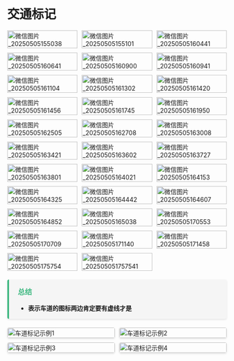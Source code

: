 # 交通标记

<div class="image-grid-responsive">
  <img src="./images/微信图片_20250505155038.jpg" alt="微信图片_20250505155038" style="width: 100%;"/>
  <img src="./images/微信图片_20250505155101.jpg" alt="微信图片_20250505155101" style="width: 100%;"/>
  <img src="./images/微信图片_20250505160441.jpg" alt="微信图片_20250505160441" style="width: 100%;"/>
  <img src="./images/微信图片_20250505160641.jpg" alt="微信图片_20250505160641" style="width: 100%;"/>
  <img src="./images/微信图片_20250505160900.jpg" alt="微信图片_20250505160900" style="width: 100%;"/>
  <img src="./images/微信图片_20250505160941.jpg" alt="微信图片_20250505160941" style="width: 100%;"/>
  <img src="./images/微信图片_20250505161104.jpg" alt="微信图片_20250505161104" style="width: 100%;"/>
  <img src="./images/微信图片_20250505161302.jpg" alt="微信图片_20250505161302" style="width: 100%;"/>
  <img src="./images/微信图片_20250505161420.jpg" alt="微信图片_20250505161420" style="width: 100%;"/>
  <img src="./images/微信图片_20250505161456.jpg" alt="微信图片_20250505161456" style="width: 100%;"/>
  <img src="./images/微信图片_20250505161745.jpg" alt="微信图片_20250505161745" style="width: 100%;"/>
  <img src="./images/微信图片_20250505161950.jpg" alt="微信图片_20250505161950" style="width: 100%;"/>
  <img src="./images/微信图片_20250505162505.png" alt="微信图片_20250505162505" style="width: 100%;"/>
  <img src="./images/微信图片_20250505162708.jpg" alt="微信图片_20250505162708" style="width: 100%;"/>
  <img src="./images/微信图片_20250505163008.jpg" alt="微信图片_20250505163008" style="width: 100%;"/>
  <img src="./images/微信图片_20250505163421.jpg" alt="微信图片_20250505163421" style="width: 100%;"/>
  <img src="./images/微信图片_20250505163602.jpg" alt="微信图片_20250505163602" style="width: 100%;"/>
  <img src="./images/微信图片_20250505163727.jpg" alt="微信图片_20250505163727" style="width: 100%;"/>
  <img src="./images/微信图片_20250505163801.jpg" alt="微信图片_20250505163801" style="width: 100%;"/>
  <img src="./images/微信图片_20250505164021.jpg" alt="微信图片_20250505164021" style="width: 100%;"/>
  <img src="./images/微信图片_20250505164153.jpg" alt="微信图片_20250505164153" style="width: 100%;"/>
  <img src="./images/微信图片_20250505164325.jpg" alt="微信图片_20250505164325" style="width: 100%;"/>
  <img src="./images/微信图片_20250505164442.jpg" alt="微信图片_20250505164442" style="width: 100%;"/>
  <img src="./images/微信图片_20250505164607.jpg" alt="微信图片_20250505164607" style="width: 100%;"/>
  <img src="./images/微信图片_20250505164852.jpg" alt="微信图片_20250505164852" style="width: 100%;"/>
  <img src="./images/微信图片_20250505165038.jpg" alt="微信图片_20250505165038" style="width: 100%;"/>
  <img src="./images/微信图片_20250505170553.jpg" alt="微信图片_20250505170553" style="width: 100%;"/>
  <img src="./images/微信图片_20250505170709.jpg" alt="微信图片_20250505170709" style="width: 100%;"/>
  <img src="./images/微信图片_20250505171140.jpg" alt="微信图片_20250505171140" style="width: 100%;"/>
  <img src="./images/微信图片_20250505171458.jpg" alt="微信图片_20250505171458" style="width: 100%;"/>
  <img src="./images/微信图片_20250505175754.jpg" alt="微信图片_20250505175754" style="width: 100%;"/>
  <img src="./images/微信图片_202505051757541.jpg" alt="微信图片_202505051757541" style="width: 100%;"/>
</div>


<div class="summary-section">
  <h3>总结</h3>
  <ul>
    <li>
      <strong>表示车道的图标两边肯定要有虚线才是</strong>
    </li>
  </ul>
</div>

<div class="image-grid-responsive summary-images">
  <img src="./images/summarize/微信图片_20250508155248.png" alt="车道标记示例1" style="width: 100%;"/>
  <img src="./images/summarize/微信图片_20250508160057.png" alt="车道标记示例2" style="width: 100%;"/>
  <img src="./images/summarize/微信图片_20250508162021.jpg" alt="车道标记示例3" style="width: 100%;"/>
  <img src="./images/summarize/微信图片_20250508170210.png" alt="车道标记示例4" style="width: 100%;"/>
</div>

<style>
.image-grid-responsive {
  display: grid;
  grid-template-columns: repeat(3, 1fr);
  gap: 10px;
  margin-bottom: 20px;
}

.summary-section {
  background-color: #f5f5f5;
  border-left: 4px solid #42b983;
  padding: 15px 20px;
  margin: 20px 0;
  border-radius: 4px;
  box-shadow: 0 2px 4px rgba(0, 0, 0, 0.1);
}

.summary-section h3 {
  margin-top: 0;
  color: #42b983;
}

.summary-section ul {
  margin-bottom: 0;
}

.summary-images {
  grid-template-columns: repeat(2, 1fr);
  margin-top: 20px;
}

.summary-images img {
  border-radius: 4px;
  box-shadow: 0 2px 4px rgba(0, 0, 0, 0.1);
  transition: transform 0.3s ease;
}

.summary-images img:hover {
  transform: scale(1.02);
}

@media (max-width: 600px) {
  .image-grid-responsive {
    grid-template-columns: 1fr;
  }
}
</style>
